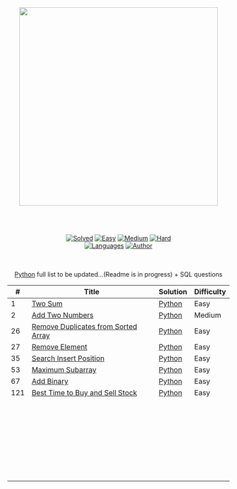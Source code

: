 <div align="center"> 
<a href= "https://leetcode.com/yashitanamdeo/"><img src="https://user-images.githubusercontent.com/49322948/150185385-9e463109-24ef-4c01-9ebf-7b7d57d8cf18.png" width="450" height="auto/"/><br><br><br><br>


[![Solved](https://img.shields.io/badge/Solved-189/2253-337ab7.svg?style=flat)](https://github.com/yashitanamdeo/leetcode)
[![Easy](https://img.shields.io/badge/Easy-80-5cb85c.svg?style=flat)](https://github.com/yashitanamdeo/leetcode/tree/main/Easy)
[![Medium](https://img.shields.io/badge/Medium-56-f0ad4e.svg?style=flat)](https://github.com/yashitanamdeo/leetcode/tree/main/Medium)
[![Hard](https://img.shields.io/badge/Hard-12-d9534f.svg?style=flat)](https://github.com/yashitanamdeo/leetcode/tree/main/Hard)
</br>
[![Languages](https://img.shields.io/badge/Languages-Python-red.svg?style=flat)](https://github.com/yashitanamdeo/leetcode)
[![Author](https://img.shields.io/badge/Author-Yashita%20Namdeo-blue.svg?style=flat)](https://leetcode.com/yashitanamdeo/)

<br><br>
[Python](https://github.com/yashitanamdeo/leetcode) full list to be updated...(Readme is in progress) + SQL questions

| #   | Title                                                                                                     | Solution                                                                                                                 | Difficulty |
| --- | --------------------------------------------------------------------------------------------------------- | ------------------------------------------------------------------------------------------------------------------------ | ---------- |
| 1   | [Two Sum](https://leetcode.com/problems/two-sum/)                                                         | [Python](https://github.com/yashitanamdeo/leetcode/blob/main/Easy/1.%20Two%20Sum.py)                                     | Easy       |
| 2   | [Add Two Numbers](https://leetcode.com/problems/add-two-numbers)                                          | [Python]()                                                                                                               | Medium     |
| 26  | [Remove Duplicates from Sorted Array](https://leetcode.com/problems/remove-duplicates-from-sorted-array/) | [Python](https://github.com/yashitanamdeo/leetcode/blob/main/Easy/26.%20Remove%20Duplicates%20from%20Sorted%20Array.py)  | Easy       |
| 27  | [Remove Element](https://leetcode.com/problems/remove-element/)                                           | [Python](https://github.com/yashitanamdeo/leetcode/blob/main/Easy/27.%20Remove%20Element.py)                             | Easy       |
| 35  | [Search Insert Position](https://leetcode.com/problems/search-insert-position/)                           | [Python](https://github.com/yashitanamdeo/leetcode/blob/main/Easy/35.%20Search%20Insert%20Position.py)                   | Easy       |
| 53  | [Maximum Subarray](https://leetcode.com/problems/maximum-subarray/)                                       | [Python](https://github.com/yashitanamdeo/leetcode/blob/main/Easy/53.%20Maximum%20Subarray.py)                           | Easy       |
| 67  | [Add Binary](https://leetcode.com/problems/add-binary/)                                                   | [Python](https://github.com/yashitanamdeo/leetcode/blob/main/Easy/67.%20Add%20Binary.py)                                 | Easy       |
| 121 | [Best Time to Buy and Sell Stock](https://leetcode.com/problems/best-time-to-buy-and-sell-stock/)         | [Python](https://github.com/yashitanamdeo/leetcode/blob/main/Easy/121.%20Best%20Time%20to%20Buy%20and%20Sell%20Stock.py) | Easy       |
|     | []()                                                                                                      | []()                                                                                                                     |            |
|     | []()                                                                                                      | []()                                                                                                                     |            |
|     | []()                                                                                                      | []()                                                                                                                     |            |
|     | []()                                                                                                      | []()                                                                                                                     |            |
|     | []()                                                                                                      | []()                                                                                                                     |            |
|     | []()                                                                                                      | []()                                                                                                                     |            |
|     | []()                                                                                                      | []()                                                                                                                     |            |
|     | []()                                                                                                      | []()                                                                                                                     |            |
|     | []()                                                                                                      | []()                                                                                                                     |            |
|     | []()                                                                                                      | []()                                                                                                                     |            |
|     | []()                                                                                                      | []()                                                                                                                     |            |
|     | []()                                                                                                      | []()                                                                                                                     |            |
|     | []()                                                                                                      | []()                                                                                                                     |            |
|     | []()                                                                                                      | []()                                                                                                                     |            |
|     | []()                                                                                                      | []()                                                                                                                     |            |
|     | []()                                                                                                      | []()                                                                                                                     |            |
|     | []()                                                                                                      | []()                                                                                                                     |            |
|     | []()                                                                                                      | []()                                                                                                                     |            |
|     | []()                                                                                                      | []()                                                                                                                     |            |
|     | []()                                                                                                      | []()                                                                                                                     |            |
|     | []()                                                                                                      | []()                                                                                                                     |            |
|     | []()                                                                                                      | []()                                                                                                                     |            |
|     | []()                                                                                                      | []()                                                                                                                     |            |
|     | []()                                                                                                      | []()                                                                                                                     |            |
|     | []()                                                                                                      | []()                                                                                                                     |            |
|     | []()                                                                                                      | []()                                                                                                                     |            |
|     | []()                                                                                                      | []()                                                                                                                     |            |
|     | []()                                                                                                      | []()                                                                                                                     |            |
|     | []()                                                                                                      | []()                                                                                                                     |            |
|     | []()                                                                                                      | []()                                                                                                                     |            |
|     | []()                                                                                                      | []()                                                                                                                     |            |

  </div>
